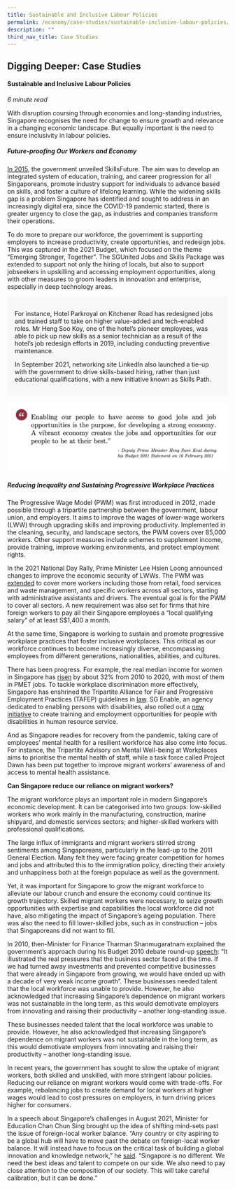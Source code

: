 ```yaml
---
title: Sustainable and Inclusive Labour Policies
permalink: /economy/case-studies/sustainable-inclusive-labour-policies/
description: ""
third_nav_title: Case Studies
---
```

## Digging Deeper: Case Studies

#### Sustainable and Inclusive Labour Policies

<i>6 minute read</i>

With disruption coursing through economies and long-standing industries, Singapore recognises the need for change to ensure growth and relevance in a changing economic landscape. But equally important is the need to ensure inclusivity in labour policies. 

##### Future-proofing Our Workers and Economy

[In 2015](https://www.todayonline.com/singapore/budget-2015-skillsfuture), the government unveiled SkillsFuture. The aim was to develop an integrated system of education, training, and career progression for all Singaporeans, promote industry support for individuals to advance based on skills, and foster a culture of lifelong learning. While the widening skills gap is a problem Singapore has identified and sought to address in an increasingly digital era, since the COVID-19 pandemic started, there is greater urgency to close the gap, as industries and companies transform their operations. 

To do more to prepare our workforce, the government is supporting employers to increase productivity, create opportunities, and redesign jobs. This was captured in the 2021 Budget, which focused on the theme “Emerging Stronger, Together”. The SGUnited Jobs and Skills Package was extended to support not only the hiring of locals, but also to support jobseekers in upskilling and accessing employment opportunities, along with other measures to groom leaders in innovation and enterprise, especially in deep technology areas. 

<div style="border:0px solid #0505f8;background-color:#f8f8f8;padding:1.2em;"><p>
For instance, Hotel Parkroyal on Kitchener Road has redesigned jobs and trained staff to take on higher value-added and tech-enabled roles. Mr Heng Soo Koy, one of the hotel’s pioneer employees, was able to pick up new skills as a senior technician as a result of the hotel’s job redesign efforts in 2019, including conducting preventive maintenance. 
	
In September 2021, networking site LinkedIn also launched a tie-up with the government to drive skills-based hiring, rather than just educational qualifications, with a new initiative known as Skills Path.</p></div>

![](/images/DPM%20Heng%20at%20Budget%202021_Enabling.png)

##### Reducing Inequality and Sustaining Progressive Workplace Practices

The Progressive Wage Model (PWM) was first introduced in 2012, made possible through a tripartite partnership between the government, labour union, and employers. It aims to improve the wages of lower-wage workers (LWW) through upgrading skills and improving productivity. Implemented in the cleaning, security, and landscape sectors, the PWM covers over 85,000 workers. Other support measures include schemes to supplement income, provide training, improve working environments, and protect employment rights. 

  

In the 2021 National Day Rally, Prime Minister Lee Hsien Loong announced changes to improve the economic security of LWWs. The PWM was [extended](https://www.channelnewsasia.com/singapore/national-day-rally-ndr-2021-workplace-discrimination-racial-harmony-2143201) to cover more workers including those from retail, food services and waste management, and specific workers across all sectors, starting with administrative assistants and drivers. The eventual goal is for the PWM to cover all sectors. A new requirement was also set for firms that hire foreign workers to pay all their Singapore employees a “local qualifying salary” of at least S$1,400 a month.

  

At the same time, Singapore is working to sustain and promote progressive workplace practices that foster inclusive workplaces. This critical as our workforce continues to become increasingly diverse, encompassing employees from different generations, nationalities, abilities, and cultures. 

  

There has been progress. For example, the real median income for women in Singapore has [risen](https://www.mccy.gov.sg/about-us/news-and-resources/speeches/2021/mar/women-development-in-singapore) by about 32% from 2010 to 2020, with most of them in PMET jobs. To tackle workplace discrimination more effectively, Singapore has enshrined the Tripartite Alliance for Fair and Progressive Employment Practices (TAFEP) guidelines in [law](https://www.straitstimes.com/singapore/politics/ndr-2021-fair-employment-guidelines-to-become-law-new-tribunal-to-deal-with). SG Enable, an agency dedicated to enabling persons with disabilities, also rolled out a [new initiative](https://www.straitstimes.com/singapore/jobs/new-initiative-to-create-more-training-and-employment-opportunities-in-human) to create training and employment opportunities for people with disabilities in human resource service. 

  
And as Singapore readies for recovery from the pandemic, taking care of employees’ mental health for a resilient workforce has also come into focus. For instance, the Tripartite Advisory on Mental Well-being at Workplaces aims to prioritise the mental health of staff, while a task force called Project Dawn has been put together to improve migrant workers’ awareness of and access to mental health assistance.

**Can Singapore reduce our reliance on migrant workers?** 

The migrant workforce plays an important role in modern Singapore’s economic development. It can be categorised into two groups: low-skilled workers who work mainly in the manufacturing, construction, marine shipyard, and domestic services sectors; and higher-skilled workers with professional qualifications. 

The large influx of immigrants and migrant workers stirred strong sentiments among Singaporeans, particularly in the lead-up to the 2011 General Election. Many felt they were facing greater competition for homes and jobs and attributed this to the immigration policy, directing their anxiety and unhappiness both at the foreign populace as well as the government.

Yet, it was important for Singapore to grow the migrant workforce to alleviate our labour crunch and ensure the economy could continue its growth trajectory. Skilled migrant workers were necessary, to seize growth opportunities with expertise and capabilities the local workforce did not have, also mitigating the impact of Singapore’s ageing population. There was also the need to fill lower-skilled jobs, such as in construction – jobs that Singaporeans did not want to fill. 

In 2010, then-Minister for Finance Tharman Shanmugaratnam explained the government’s approach during his Budget 2010 debate round-up [speech](https://www.mof.gov.sg/docs/default-source/default-document-library/singapore-budget/budget-archives/2010/fy2010_budget_debate_round_up_speech.pdf): “It illustrated the real pressures that the business sector faced at the time. If we had turned away investments and prevented competitive businesses that were already in Singapore from growing, we would have ended up with a decade of very weak income growth”. These businesses needed talent that the local workforce was unable to provide. However, he also acknowledged that increasing Singapore’s dependence on migrant workers was not sustainable in the long term, as this would demotivate employers from innovating and raising their productivity – another long-standing issue.

These businesses needed talent that the local workforce was unable to provide. However, he also acknowledged that increasing Singapore’s dependence on migrant workers was not sustainable in the long term, as this would demotivate employers from innovating and raising their productivity – another long-standing issue. 

In recent years, the government has sought to slow the uptake of migrant workers, both skilled and unskilled, with more stringent labour policies. Reducing our reliance on migrant workers would come with trade-offs. For example, rebalancing jobs to create demand for local workers at higher wages would lead to cost pressures on employers, in turn driving prices higher for consumers.

In a speech about Singapore’s challenges in August 2021, Minister for Education Chan Chun Sing brought up the idea of shifting mind-sets past the issue of foreign-local worker balance. “Any country or city aspiring to be a global hub will have to move past the debate on foreign-local worker balance. It will instead have to focus on the critical task of building a global innovation and knowledge network,” he [said](https://www.businesstimes.com.sg/government-economy/singapore-as-global-hub-must-move-past-foreign-local-worker-balance-debate-chan). “Singapore is no different. We need the best ideas and talent to compete on our side. We also need to pay close attention to the composition of our society. This will take careful calibration, but it can be done.”